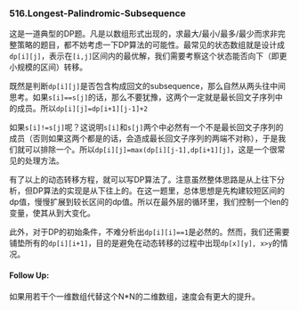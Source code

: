### 516.Longest-Palindromic-Subsequence

这是一道典型的DP题。凡是以数组形式出现的，求最大/最小/最多/最少而求非完整策略的题目，都不妨考虑一下DP算法的可能性。最常见的状态数组就是设计成```dp[i][j]```，表示在```[i,j]```区间内的最优解，我们需要考察这个状态能否向下（即更小规模的区间）转移。

既然是判断```dp[i][j]```是否包含构成回文的subsequence，那么自然从两头往中间思考。如果```s[i]==s[j]```的话，那么不要犹豫，这两个一定就是最长回文子序列中的成员。所以```dp[i][j]=dp[i+1][j-1]+2```

如果```s[i]!=s[j]```呢？这说明```s[i]```和```s[j]```两个中必然有一个不是最长回文子序列的成员（否则如果这两个都是的话，会造成最长回文子序列的两端不对称），于是我们就可以排除一个。所以```dp[i][j]=max(dp[i][j-1],dp[i+1][j]```，这是一个很常见的处理方法。

有了以上的动态转移方程，就可以写DP算法了。注意虽然整体思路是从上往下分析，但DP算法的实现是从下往上的。在这一题里，总体思想是先构建较短区间的dp值，慢慢扩展到较长区间的dp值。所以在最外层的循环里，我们控制一个len的变量，使其从到大变化。

此外，对于DP的初始条件，不难分析出```dp[i][i]==1```是必然的。然而，我们还需要铺垫所有的```dp[i][i+1]```，目的是避免在动态转移的过程中出现```dp[x][y], x>y```的情况。

#### Follow Up:
如果用若干个一维数组代替这个N\*N的二维数组，速度会有更大的提升。
